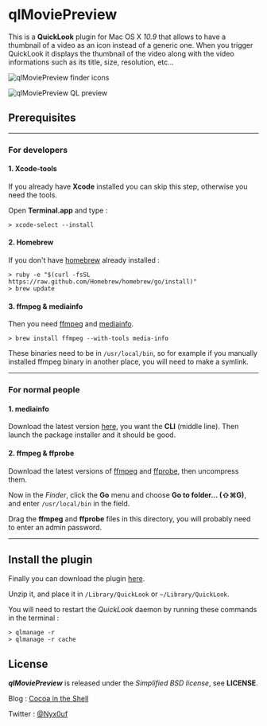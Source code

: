 # qlMoviePreview

This is a **QuickLook** plugin for Mac OS X *10.9* that allows to have a thumbnail of a video as an icon instead of a generic one. When you trigger QuickLook it displays the thumbnail of the video along with the video informations such as its title, size, resolution, etc...

![qlMoviePreview finder icons](http://static.whine.fr/images/2014/qlmoviepreview1.jpg)

![qlMoviePreview QL preview](http://static.whine.fr/images/2014/qlmoviepreview3.jpg)


## Prerequisites

---

### For developers

#### 1. Xcode-tools

If you already have **Xcode** installed you can skip this step, otherwise you need the tools.

Open **Terminal.app** and type :

	> xcode-select --install


#### 2. Homebrew

If you don't have [homebrew](http://brew.sh "homebrew website") already installed :

	> ruby -e "$(curl -fsSL https://raw.github.com/Homebrew/homebrew/go/install)"
	> brew update


#### 3. ffmpeg & mediainfo

Then you need [ffmpeg](https://www.ffmpeg.org/ "ffmpeg website") and [mediainfo](http://mediaarea.net/en/MediaInfo "mediainfo website").

	> brew install ffmpeg --with-tools media-info

These binaries need to be in `/usr/local/bin`, so for example if you manually installed ffmpeg binary in another place, you will need to make a symlink.

---


### For normal people

#### 1. mediainfo

Download the latest version [here](http://mediaarea.net/en/MediaInfo/Download/Mac_OS "Mediainfo"), you want the **CLI** (middle line). Then launch the package installer and it should be good.


#### 2. ffmpeg & ffprobe

Download the latest versions of [ffmpeg](http://www.evermeet.cx/ffmpeg/ "ffmpeg") and [ffprobe](http://www.evermeet.cx/ffprobe/ "ffprobe"), then uncompress them.

Now in the *Finder*, click the **Go** menu and choose **Go to folder... (⇧⌘G)**, and enter `/usr/local/bin` in the field.

Drag the **ffmpeg** and **ffprobe** files in this directory, you will probably need to enter an admin password.

---


## Install the plugin

Finally you can download the plugin [here](http://repo.whine.fr/qlmoviepreview.qlgenerator-10.9.zip "qlmoviepreview.qlgenerator-10.9.zip").

Unzip it, and place it in `/Library/QuickLook` or `~/Library/QuickLook`.

You will need to restart the *QuickLook* daemon by running these commands in the terminal :

	> qlmanage -r
	> qlmanage -r cache


## License

***qlMoviePreview*** is released under the *Simplified BSD license*, see **LICENSE**.

Blog : [Cocoa in the Shell](http://www.cocoaintheshell.com "Cocoa in the Shell")

Twitter : [@Nyx0uf](https://twitter.com/Nyx0uf "Nyx0uf on Twitter")
